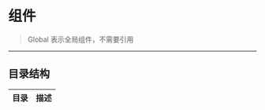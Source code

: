 # 组件
> Global 表示全局组件，不需要引用
***
## 目录结构
| 目录          | 描述              |
|:--------------|:------------------|
